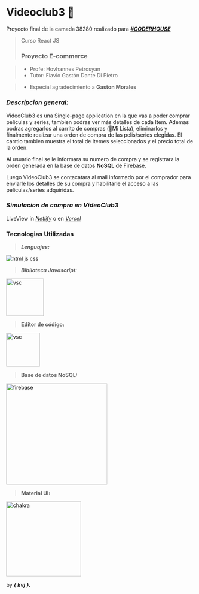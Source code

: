# Videoclub3 💎 

Proyecto final de la camada 38280 realizado para [ ***#CODERHOUSE***](https://www.coderhouse.com "#CODERHOUSE")

> Curso React JS
> ### Proyecto E-commerce

> - Profe: Hovhannes Petrosyan
> - Tutor: Flavio Gastón Dante Di Pietro

> - Especial agradecimiento a **Gaston Morales**

### ***Descripcion general:***
VideoClub3 es una Single-page application en la que vas a poder comprar peliculas y series, tambien podras ver más detalles de cada Item. 
Ademas podras agregarlos al carrito de compras (🤩Mi Lista), eliminarlos y finalmente realizar una orden de compra de las pelis/series elegidas.
El carrtio tambien muestra el total de itemes seleccionados y el precio total de la orden.

Al usuario final se le informara su numero de compra y se registrara la orden generada en la base de datos **NoSQL** de Firebase.

Luego VideoClub3 se contacatara al mail informado por el comprador para enviarle los detalles de su compra y habilitarle el acceso a las peliculas/series adquiridas.

### ***Simulacion de compra en VideoClub3***
LiveView in [ *Netlify*](https://www.netlify.com/ "Netlify") o en [ *Vercel*](https://vercel.com/)













### Tecnologias Utilizadas

>***Lenguajes:***

![html js css](https://user-images.githubusercontent.com/54695712/193309609-67463cb7-e307-40e2-ac93-e588ce7788aa.png)

>***Biblioteca Javascript:***

<img width="100" alt="vsc" src="https://user-images.githubusercontent.com/54695712/193309633-e1ad69aa-5e23-44c1-b754-1feb6b386b16.png">

>**Editor de código:**

<img width="90" alt="vsc" src="https://user-images.githubusercontent.com/54695712/193314394-964395c9-65ca-4d33-bb10-514fe608772c.png">

>**Base de datos NoSQL:**

<img width="270" alt="firebase" src="https://user-images.githubusercontent.com/54695712/193313664-a0366fdc-6c8e-4366-ae2e-c0470a492e45.png">

>**Material UI:**

<img width="200" alt="chakra" src="https://user-images.githubusercontent.com/54695712/193312812-c8a6957e-3a32-49da-a432-b095d1d2f0bf.png">



by ***{ kvj }.***

